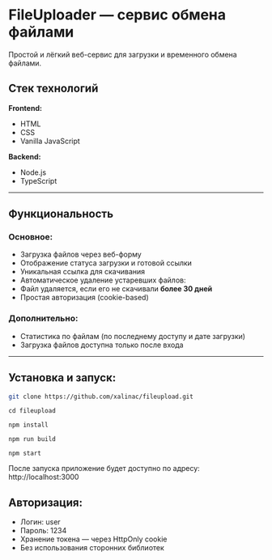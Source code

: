 # FileUploader — сервис обмена файлами

Простой и лёгкий веб-сервис для загрузки и временного обмена файлами.

## Стек технологий

**Frontend:**
- HTML
- CSS
- Vanilla JavaScript

**Backend:**
- Node.js
- TypeScript

---

## Функциональность

### Основное:
- Загрузка файлов через веб-форму
- Отображение статуса загрузки и готовой ссылки
- Уникальная ссылка для скачивания
- Автоматическое удаление устаревших файлов:
- Файл удаляется, если его не скачивали **более 30 дней**
- Простая авторизация (cookie-based)

### Дополнительно:
- Статистика по файлам (по последнему доступу и дате загрузки)
- Загрузка файлов доступна только после входа

---

## Установка и запуск:

```bash
git clone https://github.com/xalinac/fileupload.git
```
```
cd fileupload
```
```
npm install
```
```
npm run build
```
```
npm start
```

После запуска приложение будет доступно по адресу:
http://localhost:3000

## Авторизация:
- Логин: user
- Пароль: 1234
- Хранение токена — через HttpOnly cookie
- Без использования сторонних библиотек

